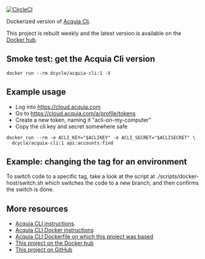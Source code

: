 [![CircleCI](https://circleci.com/gh/dcycle/docker-acquia-cli.svg?style=svg)](https://circleci.com/gh/dcycle/acquia-cli)

Dockerized version of [Acquia Cli](https://docs.acquia.com/acquia-cli/).

This project is rebuilt weekly and the latest version is available on the [Docker hub](https://hub.docker.com/r/dcycle/acquia-cli/).

Smoke test: get the Acquia Cli version
-----

    docker run --rm dcycle/acquia-cli:1 -V

Example usage
-----

* Log into https://cloud.acquia.com
* Go to https://cloud.acquia.com/a/profile/tokens
* Create a new token, naming it "acli-on-my-computer"
* Copy the cli key and secret somewhere safe


```
docker run --rm -e ACLI_KEY="$ACLIKEY" -e ACLI_SECRET="$ACLISECRET" \
  dcycle/acquia-cli:1 api:accounts:find
```

Example: changing the tag for an environment
-----

To switch code to a specific tag, take a look at the script at ./scripts/docker-host/switch.sh which switches the code to a new branch, and then confirms the switch is done.

More resources
-----

* [Acquia CLI instructions](https://docs.acquia.com/acquia-cli).
* [Acquia CLI Docker instructions](https://docs.acquia.com/acquia-cli/install/)
* [Acquia CLI Dockerfile on which this project was based](https://github.com/acquia/cli/blob/main/Dockerfile)
* [This project on the Docker hub](https://hub.docker.com/r/dcycle/acquia-cli/)
* [This project on GitHub](https://github.com/dcycle/docker-acquia-cli)
